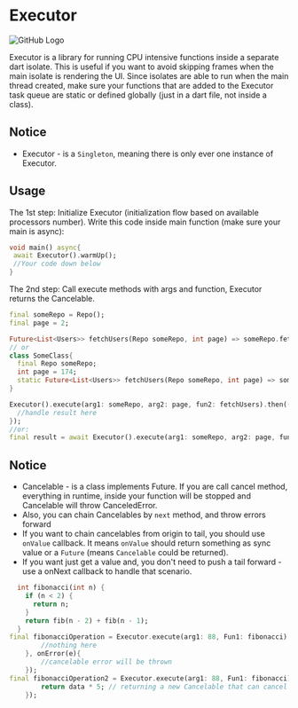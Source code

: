# Executor

![GitHub Logo](images/logo2.jpg)

Executor is a library for running CPU intensive functions inside a separate dart isolate.
This is useful if you want to avoid skipping frames when the main isolate is rendering the UI.
Since isolates are able to run when the main thread created, make sure your functions
that are added to the Executor task queue are static or defined globally (just in a dart file, not
inside a class).

## Notice

- Executor - is a `Singleton`, meaning there is only ever one instance of Executor.

## Usage

The 1st step: Initialize Executor (initialization flow based on available processors number).
Write this code inside main function (make sure your main is async):

```dart
void main() async{
 await Executor().warmUp();
 //Your code down below
}
```

The 2nd step: Call execute methods with args and function, Executor returns the Cancelable.

```dart
final someRepo = Repo();
final page = 2;

Future<List<Users>> fetchUsers(Repo someRepo, int page) => someRepo.fetch(page);
// or
class SomeClass{
  final Repo someRepo;
  int page = 174;
  static Future<List<Users>> fetchUsers(Repo someRepo, int page) => someRepo.fetch(page);
}

Executor().execute(arg1: someRepo, arg2: page, fun2: fetchUsers).then((result) {
  //handle result here
});
//or:
final result = await Executor().execute(arg1: someRepo, arg2: page, fun2: fetchUsers);
```

## Notice

- Cancelable - is a class implements Future. If you are call cancel method, everything in runtime,
inside your function will be stopped and Cancelable will throw CanceledError.
- Also, you can chain Cancelables by ```next``` method, and throw errors forward
- If you want to chain cancelables from origin to tail, you should use ```onValue``` callback.
 It means ```onValue``` should return something as sync value or a ```Future``` (means
  ```Cancelable``` could be returned).
- If you want just get a value and, you don't need to push a tail forward - use a onNext callback
 to handle that scenario.

```dart
  int fibonacci(int n) {
    if (n < 2) {
      return n;
    }
    return fib(n - 2) + fib(n - 1);
  }
final fibonacciOperation = Executor.execute(arg1: 88, Fun1: fibonacci).then((data){
        //nothing here
    }, onError(e){
        //cancelable error will be thrown
    });
final fibonacciOperation2 = Executor.execute(arg1: 88, Fun1: fibonacci).next(onValue: (data){
        return data * 5; // returning a new Cancelable that can cancel the origin Cancelable
    });
```

